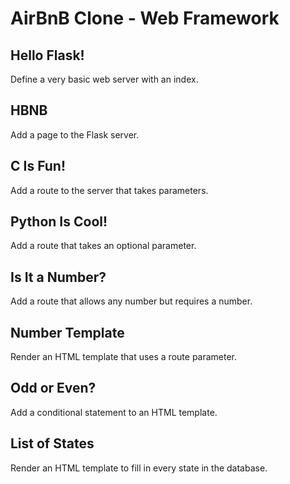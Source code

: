 # AirBnB Clone - Web Framework

## Hello Flask!
Define a very basic web server with an index.

## HBNB
Add a page to the Flask server.

## C Is Fun!
Add a route to the server that takes parameters.

## Python Is Cool!
Add a route that takes an optional parameter.

## Is It a Number?
Add a route that allows any number but requires a number.

## Number Template
Render an HTML template that uses a route parameter.

## Odd or Even?
Add a conditional statement to an HTML template.

## List of States
Render an HTML template to fill in every state in the database.
